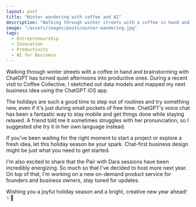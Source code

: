 ```yaml
---
layout: post
title: "Winter wandering with coffee and AI"
description: "Walking through winter streets with a coffee in hand and brainstorming with ChatGPT has turned quiet afternoons into productive ones."
image: "/assets/images/posts/winter-wandering.jpg"
tags:
  - Entrepreneurship
  - Innovation
  - Productivity
  - AI for Business
---
```


Walking through winter streets with a coffee in hand and brainstorming with ChatGPT has turned quiet afternoons into productive ones. During a recent visit to Coffee Collective, I sketched out data models and mapped my next business idea using the ChatGPT iOS app.

The holidays are such a good time to step out of routines and try something new, even if it's just during small pockets of free time. ChatGPT's voice chat has been a fantastic way to stay mobile and get things done while staying relaxed. A friend told me it sometimes struggles with her pronunciation, so I suggested she try it in her own language instead.

If you've been waiting for the right moment to start a project or explore a fresh idea, let this holiday season be your spark. Chat-first business design might be just what you need to get started.

I'm also excited to share that the Pair with Dara sessions have been incredibly energizing. So much so that I've decided to host more next year. On top of that, I'm working on a new on-demand product service for founders and business owners, stay tuned for updates.

Wishing you a joyful holiday season and a bright, creative new year ahead! ✨🎄